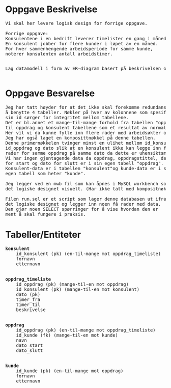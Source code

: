 <h1>Oppgave Beskrivelse</h1>
<pre>
Vi skal her levere logisk design for forrige oppgave.<br>
Forrige oppgave:
Konsulentene i en bedrift leverer timelister en gang i måneden.
En konsulent jobber for flere kunder i løpet av en måned.
For hver sammenhengende arbeidsperiode for samme kunde,
noterer konsulenten antall arbeidstimer.

Lag datamodell i form av ER-diagram basert på beskrivelsen over."
</pre>

<h1>Oppgave Besvarelse</h1>
<pre>
Jeg har tatt høyder for at det ikke skal forekomme redundans ved
å benytte 4 tabeller. Nøkler på hver av kolonnene som spesifiserer
sin id sørger for integritet mellom tabellene.
Det er bl.annet et mange-til-mange forhold fra tabellen "oppdrag_timeliste"
til oppdrag og konsulent tabellene som et resultat av normalisering.
Her vil vi da kunne fylle inn flere rader med arbeidsøkter og timer.
Jeg har også laget en komposittnøkkel på denne tabellen.
Denne primærnøkkelen tvinger minst en ulihet mellom id_konsulent,
id_oppdrag og dato slik at en konsulent ikke kan legge inn flere
rader for samme oppdrag på samme dato da dette er uhensiktsmessig.
Vi har ingen gjentagende data da oppdrag, oppdragstittel, dato
for start og dato for slutt er i sin egen tabell "oppdrag".
Konsulent-data er i tabellen "konsulent"og kunde-data er i sin
egen tabell som heter "kunde".<br>
Jeg legger ved en mwb fil som kan åpnes i MySQL workbench som viser
det logiske designet visuelt. (Har ikke tatt med kompositnøkkel på denne..)<br>
Filen run.sql er et script som lager denne databasen ut ifra
det logiske designet og legger inn noen få rader med data.
Den gjør noen SELECT spørringer for å vise hvordan den er
ment å skal fungere i praksis.
</pre>

<h1>Tabeller/Entiteter</h1>
<pre>
<strong>konsulent</strong>
    id_konsulent (pk) (en-til-mange mot oppdrag_timeliste)
    fornavn
    etternavn
    <br>
<strong>oppdrag_timeliste</strong>
    id_oppdrag (pk) (mange-til-en mot oppdrag)
    id_konsulent (pk) (mange-til-en mot konsulent)
    dato (pk)
    timer_fra
    timer_til
    beskrivelse
    <br>
<strong>oppdrag</strong>
    id_oppdrag (pk) (en-til-mange mot oppdrag_timeliste)
    id_kunde (fk) (mange-til-en mot kunde)
    navn
    dato_start
    dato_slutt
    <br>
<strong>kunde</strong>
    id_kunde (pk) (en-til-mange mot oppdrag)
    fornavn
    etternavn
</pre>

